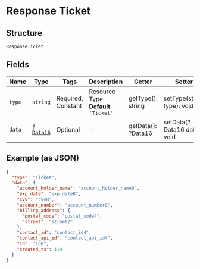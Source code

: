 
# Response Ticket

## Structure

`ResponseTicket`

## Fields

| Name | Type | Tags | Description | Getter | Setter |
|  --- | --- | --- | --- | --- | --- |
| `type` | `string` | Required, Constant | Resource Type<br>**Default**: `'Ticket'` | getType(): string | setType(string type): void |
| `data` | [`?Data16`](../../doc/models/data-16.md) | Optional | - | getData(): ?Data16 | setData(?Data16 data): void |

## Example (as JSON)

```json
{
  "type": "Ticket",
  "data": {
    "account_holder_name": "account_holder_name0",
    "exp_date": "exp_date8",
    "cvv": "cvv8",
    "account_number": "account_number0",
    "billing_address": {
      "postal_code": "postal_code4",
      "street": "street2"
    },
    "contact_id": "contact_id4",
    "contact_api_id": "contact_api_id4",
    "id": "id0",
    "created_ts": 114
  }
}
```

